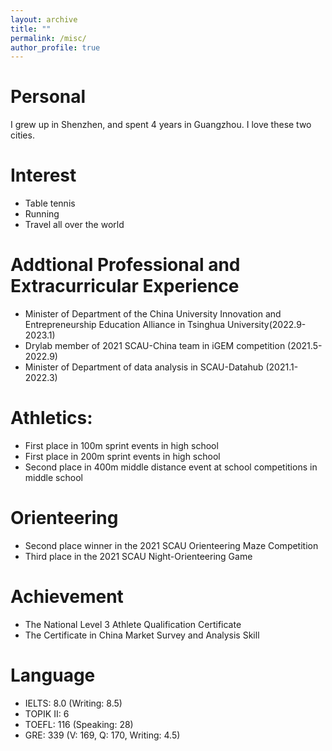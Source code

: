 ```yaml
---
layout: archive
title: ""
permalink: /misc/
author_profile: true
---
```


Personal
===
I grew up in Shenzhen, and spent 4 years in Guangzhou. I love these two cities.

Interest
===
* Table tennis
* Running
* Travel all over the world 


Addtional Professional and Extracurricular Experience
===
* Minister of Department of the China University Innovation and Entrepreneurship Education Alliance in Tsinghua University(2022.9-2023.1)
* Drylab member of 2021 SCAU-China team in iGEM competition (2021.5-2022.9)  
* Minister of Department of data analysis in SCAU-Datahub (2021.1-2022.3)


Athletics:
===
* First place in 100m sprint events in high school
* First place in 200m sprint events in high school
* Second place in 400m middle distance event at school competitions in middle school

Orienteering
===
* Second place winner in the 2021 SCAU Orienteering Maze Competition
* Third place in the 2021 SCAU Night-Orienteering Game

Achievement
===
* The National Level 3 Athlete Qualification Certificate
* The Certificate in China Market Survey and Analysis Skill

Language
===
* IELTS: 8.0 (Writing: 8.5)
* TOPIK II: 6
* TOEFL: 116 (Speaking: 28)
* GRE: 339 (V: 169, Q: 170, Writing: 4.5)



